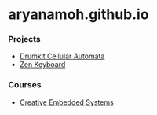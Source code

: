 # aryanamoh.github.io

### Projects
- [Drumkit Cellular Automata](https://aryanamoh.github.io/drumkit-program-synth/)
- [Zen Keyboard](https://aryanamoh.github.io/zenkeyboard/)

### Courses
- [Creative Embedded Systems](https://aryanamoh.github.io/creative-embedded-systems/)
